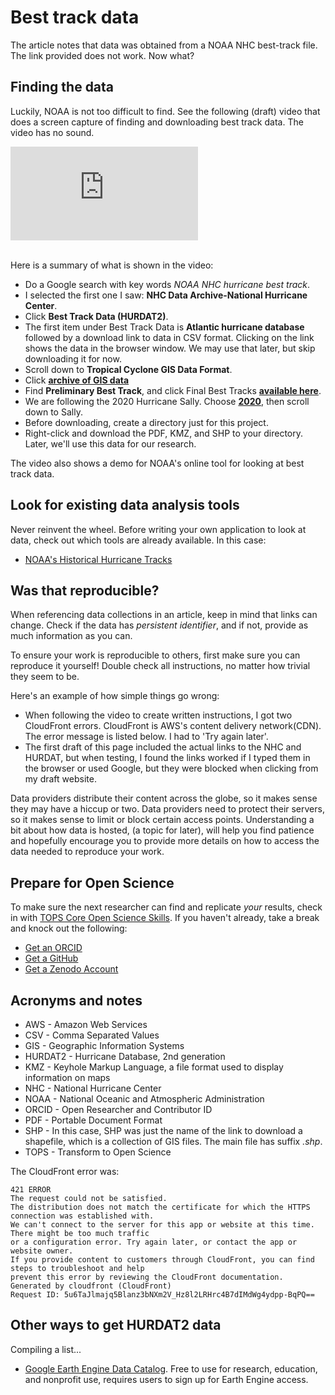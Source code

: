 # Best track data

The article notes that data was obtained from a NOAA NHC best-track file.  The link provided does not work.  Now what?

## Finding the data
Luckily, NOAA is not too difficult to find.  See the following (draft) video that does a screen capture of finding and downloading best track data. The video has no sound.  

<div style="width:50vw">
<div class="shiny">
  <iframe class="responsive-iframe" src="https://www.youtube.com/embed/dmcSrs7ZOZs" title="YouTube video player" frameborder="0" allow="accelerometer; autoplay; clipboard-write; encrypted-media; gyroscope; picture-in-picture; web-share" allowfullscreen></iframe>
</div>
</div>

</br>

Here is a summary of what is shown in the video:
- Do a Google search with key words *NOAA NHC hurricane best track*.   
- I selected the first one I saw: **NHC Data Archive-National Hurricane Center**.
- Click **Best Track Data (HURDAT2)**.
- The first item under Best Track Data is **Atlantic hurricane database** followed by a download link to data in CSV format.  Clicking on the link shows the data in the browser window.  We may use that later, but skip downloading it for now.
- Scroll down to **Tropical Cyclone GIS Data Format**.  
- Click **[archive of GIS data](https://www.nhc.noaa.gov/gis/)**
- Find **Preliminary Best Track**, and click Final Best Tracks **[available here](https://www.nhc.noaa.gov/data/tcr/)**.
- We are following the 2020 Hurricane Sally.  Choose **[2020](https://www.nhc.noaa.gov/data/tcr/index.php?season=2020&basin=atl)**, then scroll down to Sally.
- Before downloading, create a directory just for this project.
- Right-click and download the PDF, KMZ, and SHP to your directory. Later, we'll use this data for our research.  

The video also shows a demo for NOAA's online tool for looking at best track data.

## Look for existing data analysis tools

Never reinvent the wheel.  Before writing your own application to look at data, check out which tools are already available.  In this case:
- [NOAA's Historical Hurricane Tracks](https://www.coast.noaa.gov/hurricanes)

## Was that reproducible?
When referencing data collections in an article, keep in mind that links can change. Check if the data has *persistent identifier*, and if not, provide as much information as you can.  

To ensure your work is reproducible to others, first make sure you can reproduce it yourself! Double check all instructions, no matter how trivial they seem to be.

Here's an example of how simple things go wrong:
- When following the video to create written instructions, I got two CloudFront errors.  CloudFront is AWS's content delivery network(CDN). The error message is listed below.  I had to 'Try again later'.
- The first draft of this page included the actual links to the NHC and HURDAT, but when testing, I found the links worked if I typed them in the browser or used Google, but they were blocked when clicking from my draft website.  

Data providers distribute their content across the globe, so it makes sense they may have a hiccup or two. Data providers need to protect their servers, so it makes sense to limit or block certain access points. Understanding a bit about how data is hosted, (a topic for later), will help you find patience and hopefully encourage you to provide more details on how to access the data needed to reproduce your work.

## Prepare for Open Science
To make sure the next researcher can find and replicate *your* results, check in with [TOPS Core Open Science Skills](https://nasa.github.io/Transform-to-Open-Science-Book/Open_Science_Cookbook/Your_Open_Science_Journey.html#section-1-core-open-science-skills).  If you haven't already, take a break and knock out the following:
- [Get an ORCID](https://nasa.github.io/Transform-to-Open-Science-Book/Open_Science_Cookbook/Your_Open_Science_Journey.html#get-an-orcid)
- [Get a GitHub](https://nasa.github.io/Transform-to-Open-Science-Book/Open_Science_Cookbook/Your_Open_Science_Journey.html#get-a-github)
- [Get a Zenodo Account](https://nasa.github.io/Transform-to-Open-Science-Book/Open_Science_Cookbook/Your_Open_Science_Journey.html#get-a-zenodo-account)

## Acronyms and notes 
- AWS - Amazon Web Services
- CSV - Comma Separated Values
- GIS - Geographic Information Systems
- HURDAT2 - Hurricane Database, 2nd generation
- KMZ - Keyhole Markup Language, a file format used to display information on maps
- NHC - National Hurricane Center 
- NOAA - National Oceanic and Atmospheric Administration 
- ORCID - Open Researcher and Contributor ID
- PDF - Portable Document Format
- SHP - In this case, SHP was just the name of the link to download a shapefile, which is a collection of GIS files. The main file has suffix *.shp*.
- TOPS - Transform to Open Science

The CloudFront error was:
```
421 ERROR
The request could not be satisfied.
The distribution does not match the certificate for which the HTTPS connection was established with. 
We can't connect to the server for this app or website at this time. There might be too much traffic 
or a configuration error. Try again later, or contact the app or website owner.
If you provide content to customers through CloudFront, you can find steps to troubleshoot and help 
prevent this error by reviewing the CloudFront documentation.
Generated by cloudfront (CloudFront)
Request ID: 5u6TaJlmajq5Blanz3bNXm2V_Hz8l2LRHrc4B7dIMdWg4ydpp-BqPQ==
```

## Other ways to get HURDAT2 data

Compiling a list...
- [Google Earth Engine Data Catalog](https://developers.google.com/earth-engine/datasets/catalog/NOAA_NHC_HURDAT2_atlantic).  Free to use for research, education, and nonprofit use, requires users to sign up for Earth Engine access.


